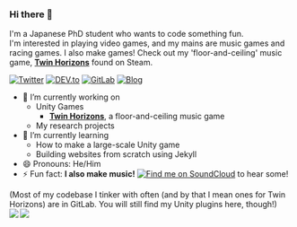 ### Hi there 👋

I'm a Japanese PhD student who wants to code something fun.  
I'm interested in playing video games, and my mains are music games and racing games. I also make games! Check out my 'floor-and-ceiling' music game, **[Twin Horizons](https://store.steampowered.com/app/1352730/Twin_Horizons/)** found on Steam.

[![Twitter](https://img.shields.io/static/v1?label=Find%20me%20on&message=Twitter&color=1DA1F2&style=for-the-badge&logo=twitter)](https://twitter.com/CollapsedPlug) 
[![DEV.to](https://img.shields.io/static/v1?label=Find%20me%20on&message=DEV.TO&color=0A0A0A&style=for-the-badge&logo=dev.to)](https://dev.to/clpsplug) 
[![GitLab](https://img.shields.io/static/v1?label=Find%20me%20on&message=Gitlab&color=FC6D26&style=for-the-badge&logo=gitlab)](https://www.gitlab.com/clpsplug) 
[![Blog](https://img.shields.io/static/v1?label=Visit&message=My%20Blog&color=blueviolet&style=for-the-badge)](https://www.clpsplug.com/en/)

- 🔭 I’m currently working on
  - Unity Games
    - **[Twin Horizons](https://store.steampowered.com/app/1352730/Twin_Horizons/)**, a floor-and-ceiling music game
  - My research projects
- 🌱 I’m currently learning
  - How to make a large-scale Unity game
  - Building websites from scratch using Jekyll
- 😄 Pronouns: He/Him
- ⚡ Fun fact: **I also make music!** [![Find me on SoundCloud](https://img.shields.io/static/v1?label=Find%20me%20on&message=SoundCloud&color=FF3300&style=for-the-badge&logo=soundcloud)](https://www.soundcloud.com/collapsedplug) to hear some!

(Most of my codebase I tinker with often (and by that I mean ones for Twin Horizons) are in GitLab. You will still find my Unity plugins here, though!)  
<a href="https://github.com/anuraghazra/github-readme-stats">
  <img align="left" src="https://github-readme-stats.vercel.app/api?username=clpsplug&count_private=true&show_icons=true" />
</a>
<a href="https://github.com/anuraghazra/github-readme-stats">
  <img align="left" src="https://github-readme-stats.vercel.app/api/top-langs/?username=clpsplug&layout=compact&exclude_repo=CBlocks,CCADXKawazLogo" />
</a>



<!--
**Clpsplug/clpsplug** is a ✨ _special_ ✨ repository because its `README.md` (this file) appears on your GitHub profile.

Here are some ideas to get you started:

- 🔭 I’m currently working on ...
- 🌱 I’m currently learning ...
- 👯 I’m looking to collaborate on ...
- 🤔 I’m looking for help with ...
- 💬 Ask me about ...
- 📫 How to reach me: ...
- 😄 Pronouns: ...
- ⚡ Fun fact: ...
-->
